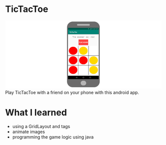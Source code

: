 # TicTacToe

![Screenshot](tictactoe.png)
Play TicTacToe with a friend on your phone with this android app. 

# What I learned
- using a GridLayout and tags
- animate images
- programming the game logic using java
